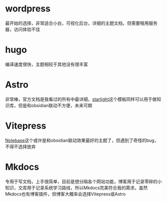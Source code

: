 #  wordpress
最开始的选择，非常适合小白，可视化后台，详细的主题文档，但需要租用服务器，访问体验不佳
# hugo
编译速度很快，主题相较于其他没有很丰富
# Astro
非常棒，官方文档是我看过的所有中最详细，[starlight](https://starlight.astro.build/)这个模板同样可以用于做知识库，但是和obsidian联动不方便，未来可期
# Vitepress
[Nolebase](https://nolebase.ayaka.io/)这个或许是和obsidian联动效果最好的主题了，但遇到了奇怪的bug，不得不选择放弃
# Mkdocs
专用于写文档，上手很简单，目前是想分隔各个网站功能，博客用于记录零碎的小知识，文库用于记录系统学习路线，所以Mkdocs完美符合我的需求。虽然Mkdocs也有博客插件，但博客大概率会选择Vitepress或Astro